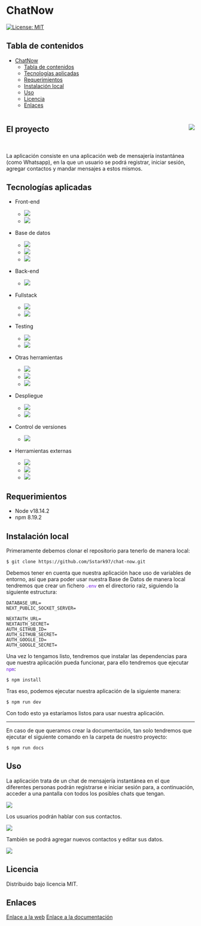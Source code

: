 # ChatNow

[![License: MIT](https://img.shields.io/badge/License-MIT-yellow.svg)](https://opensource.org/licenses/MIT) 

## Tabla de contenidos

- [ChatNow](#ChatNow)
  - [Tabla de contenidos](#tabla-de-contenidos)
  - [Tecnologías aplicadas](#tecnologías-aplicadas)
  - [Requerimientos](#requerimientos)
  - [Instalación local](#instalación-local)
  - [Uso](#uso)
  - [Licencia](#licencia)
  - [Enlaces](#enlaces)

<div style="display:flex;align-items:center;justify-content:space-between;width=100%;margin-bottom:2rem;">
    <h2>El proyecto</h2>
    <img src="https://snipboard.io/ISDFwv.jpg">
</div>

<a id="proyecto"></a>

La aplicación consiste en una aplicación web de mensajería instantánea (como Whatsapp), en la que un usuario se podrá registrar, iniciar sesión, agregar contactos y mandar mensajes a estos mismos. 

## Tecnologías aplicadas
<a id="tecnologias"></a>

- Front-end

    - ![](https://snipboard.io/2pNcs8.jpg)
    - ![](https://snipboard.io/qGdh4B.jpg)
- Base de datos
    
    - ![](https://snipboard.io/wNQyUY.jpg)
    - ![](https://snipboard.io/iMQFXS.jpg)
    - ![](https://snipboard.io/wp7dIz.jpg)
- Back-end

    - ![](https://snipboard.io/UZBlRz.jpg)
- Fullstack

    - ![](https://snipboard.io/d5Wb9v.jpg)
    - ![](https://snipboard.io/BNKUYn.jpg)

- Testing

    - ![](https://snipboard.io/JXt7s3.jpg)
    - ![](https://snipboard.io/3je6hP.jpg)
- Otras herramientas

    - ![](https://snipboard.io/PTSAlQ.jpg)
    - ![](https://snipboard.io/PM1Rb7.jpg)
    - ![](https://snipboard.io/MIafR5.jpg)
- Despliegue

    - ![](https://snipboard.io/laCEi0.jpg)
    - ![](https://snipboard.io/ai5t3n.jpg)
- Control de versiones 

    - ![](https://snipboard.io/yv80MF.jpg)
- Herramientas externas

    - ![](https://snipboard.io/ZUwQex.jpg)
    - ![](https://snipboard.io/mg6kEu.jpg)
    - ![](https://snipboard.io/OpzGkE.jpg)

## Requerimientos
<a id="requerimientos"></a>

- Node v18.14.2
- npm 8.19.2

## Instalación local
<a id="instalacion"></a>

Primeramente debemos clonar el repositorio para tenerlo de manera local:

```bash=
$ git clone https://github.com/Sstark97/chat-now.git
```
Debemos tener en cuenta que nuestra aplicación hace uso de variables de entorno, así que para poder usar nuestra Base de Datos de manera local tendremos que crear un fichero <span style="color:#6f11eb">`.env`</span> en el directorio raíz, siguiendo la siguiente estructura:

```js=
DATABASE_URL=
NEXT_PUBLIC_SOCKET_SERVER=

NEXTAUTH_URL=
NEXTAUTH_SECRET=
AUTH_GITHUB_ID=
AUTH_GITHUB_SECRET=
AUTH_GOOGLE_ID=
AUTH_GOOGLE_SECRET=
```

Una vez lo tengamos listo, tendremos que instalar las dependencias para que nuestra aplicación pueda funcionar, para ello tendremos que ejecutar <span style="color:#6f11eb">`npm`</span>:

```bash=
$ npm install
```

Tras eso, podemos ejecutar nuestra aplicación de la siguiente manera:

```bash=
$ npm run dev
```

Con todo esto ya estaríamos listos para usar nuestra aplicación.

--- 

En caso de que queramos crear la documentación, tan solo tendremos que ejecutar el siguiente comando en la carpeta de nuestro proyecto:

```bash=
$ npm run docs
```

## Uso
<a id="uso"></a>

La aplicación trata de un chat de mensajería instantánea en el que diferentes personas podrán registrarse e iniciar sesión para, a continuación, acceder a una pantalla con todos los posibles chats que tengan.

![](https://snipboard.io/0oyvz7.jpg)

Los usuarios podrán hablar con sus contactos.

![](https://snipboard.io/YpMyxK.jpg)

También se podrá agregar nuevos contactos y editar sus datos.

![](https://snipboard.io/QNCF1w.jpg)

## Licencia
<a id="licencia"></a>

Distribuido bajo licencia MIT.

## Enlaces
<a id="enlaces"></a>

[Enlace a la web](https://chat-now-psi.vercel.app/)
[Enlace a la documentación]()

